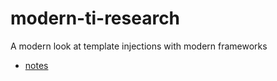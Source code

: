 # modern-ti-research
A modern look at template injections with modern frameworks

- [notes](/research/)